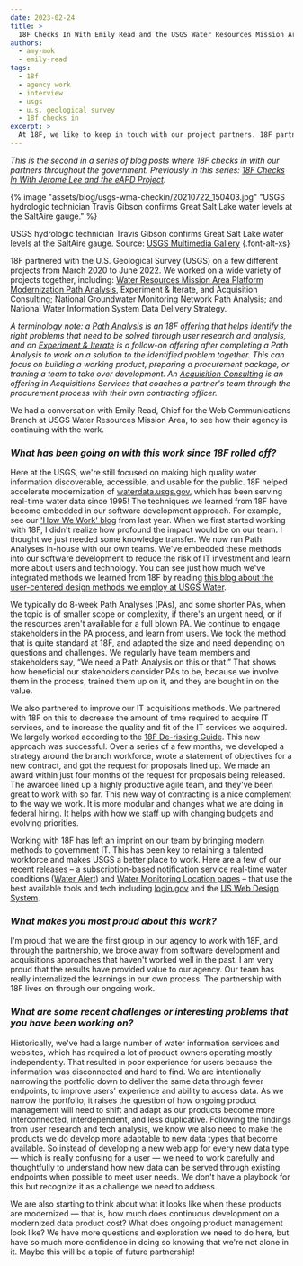 ```yaml
---
date: 2023-02-24
title: >
  18F Checks In With Emily Read and the USGS Water Resources Mission Area Projects
authors:
  - amy-mok
  - emily-read
tags:
  - 18f
  - agency work
  - interview
  - usgs
  - u.s. geological survey
  - 18f checks in
excerpt: >
  At 18F, we like to keep in touch with our project partners. 18F partnered with the USGS Water Resources Mission Area from March 2020 to June 2022 on a wide variety of projects together. We caught up with Emily Read, Chief for the Web Communications Branch at USGS Water Resources Mission Area.
---
```


_This is the second in a series of blog posts where 18F checks in with our partners throughout the government. Previously in this series: [18F Checks In With Jerome Lee and the eAPD Project](https://18f.gsa.gov/2022/11/29/18f-checks-in-with-jerome-lee-and-the-eapd-project/)._

{% image "assets/blog/usgs-wma-checkin/20210722_150403.jpg" "USGS hydrologic technician Travis Gibson confirms Great Salt Lake water levels at the SaltAire gauge." %}

USGS hydrologic technician Travis Gibson confirms Great Salt Lake water levels at the SaltAire gauge. Source: [USGS Multimedia Gallery](https://www.usgs.gov/media/images/great-salt-lake-reaches-new-historic-low) {.font-alt-xs}

18F partnered with the U.S. Geological Survey (USGS) on a few different projects from March 2020 to June 2022. We worked on a wide variety of projects together, including: [Water Resources Mission Area Platform Modernization Path Analysis](https://18f.gsa.gov/2020/08/06/doing-user-research-to-design-the-next-gen-wdfn/), Experiment & Iterate, and Acquisition Consulting; National Groundwater Monitoring Network Path Analysis; and National Water Information System Data Delivery Strategy.

_A terminology note: a [Path Analysis](https://18f.gsa.gov/2021/02/02/path-analysis-technical-assessments-toward-more-durable-usable-systems/) is an 18F offering that helps identify the right problems that need to be solved through user research and analysis, and an [Experiment & Iterate](https://18f.gsa.gov/how-we-work/#experiment--iterate) is a follow-on offering after completing a Path Analysis to work on a solution to the identified problem together. This can focus on building a working product, preparing a procurement package, or training a team to take over development. An [Acquisition Consulting](https://18f.gsa.gov/how-we-work/#acquisition-consulting) is an offering in Acquisitions Services that coaches a partner's team through the procurement process with their own contracting officer._

We had a conversation with Emily Read, Chief for the Web Communications Branch at USGS Water Resources Mission Area, to see how their agency is continuing with the work.

### _What has been going on with this work since 18F rolled off?_

Here at the USGS, we're still focused on making high quality water information discoverable, accessible, and usable for the public. 18F helped accelerate modernization of [waterdata.usgs.gov](https://waterdata.usgs.gov/), which has been serving real-time water data since 1995! The techniques we learned from 18F have become embedded in our software development approach. For example, see our ['How We Work' blog](https://waterdata.usgs.gov/blog/how-we-work-spring-2021/) from last year. When we first started working with 18F, I didn't realize how profound the impact would be on our team. I thought we just needed some knowledge transfer. We now run Path Analyses in-house with our own teams. We've embedded these methods into our software development to reduce the risk of IT investment and learn more about users and technology. You can see just how much we've integrated methods we learned from 18F by reading [this blog about the user-centered design methods we employ at USGS Water](https://waterdata.usgs.gov/blog/user-centered-design/).

We typically do 8-week Path Analyses (PAs), and some shorter PAs, when the topic is of smaller scope or complexity, if there's an urgent need, or if the resources aren't available for a full blown PA. We continue to engage stakeholders in the PA process, and learn from users. We took the method that is quite standard at 18F, and adapted the size and need depending on questions and challenges. We regularly have team members and stakeholders say, “We need a Path Analysis on this or that.” That shows how beneficial our stakeholders consider PAs to be, because we involve them in the process, trained them up on it, and they are bought in on the value.

We also partnered to improve our IT acquisitions methods. We partnered with 18F on this to decrease the amount of time required to acquire IT services, and to increase the quality and fit of the IT services we acquired. We largely worked according to the [18F De-risking Guide](https://derisking-guide.18f.gov/). This new approach was successful. Over a series of a few months, we developed a strategy around the branch workforce, wrote a statement of objectives for a new contract, and got the request for proposals lined up. We made an award within just four months of the request for proposals being released. The awardee lined up a highly productive agile team, and they've been great to work with so far. This new way of contracting is a nice complement to the way we work. It is more modular and changes what we are doing in federal hiring. It helps with how we staff up with changing budgets and evolving priorities.

Working with 18F has left an imprint on our team by bringing modern methods to government IT. This has been key to retaining a talented workforce and makes USGS a better place to work. Here are a few of our recent releases – a subscription-based notification service real-time water conditions ([Water Alert](https://accounts.waterdata.usgs.gov/wateralert/)) and [Water Monitoring Location pages](https://waterdata.usgs.gov/monitoring-location/05428500) – that use the best available tools and tech including [login.gov](https://login.gov/) and the [US Web Design System](https://designsystem.digital.gov).


### _What makes you most proud about this work?_

I'm proud that we are the first group in our agency to work with 18F, and through the partnership, we broke away from software development and acquisitions approaches that haven't worked well in the past. I am very proud that the results have provided value to our agency. Our team has really internalized the learnings in our own process. The partnership with 18F lives on through our ongoing work.

### _What are some recent challenges or interesting problems that you have been working on?_

Historically, we've had a large number of water information services and websites, which has required a lot of product owners operating mostly independently. That resulted in poor experience for users because the information was disconnected and hard to find. We are intentionally narrowing the portfolio down to deliver the same data through fewer endpoints, to improve users' experience and ability to access data. As we narrow the portfolio, it raises the question of how ongoing product management will need to shift and adapt as our products become more interconnected, interdependent, and less duplicative. Following the findings from user research and tech analysis, we know we also need to make the products we do develop more adaptable to new data types that become available. So instead of developing a new web app for every new data type — which is really confusing for a user — we need to work carefully and thoughtfully to understand how new data can be served through existing endpoints when possible to meet user needs. We don't have a playbook for this but recognize it as a challenge we need to address.

We are also starting to think about what it looks like when these products are modernized — that is, how much does continuous development on a modernized data product cost? What does ongoing product management look like? We have more questions and exploration we need to do here, but have so much more confidence in doing so knowing that we're not alone in it. Maybe this will be a topic of future partnership!

